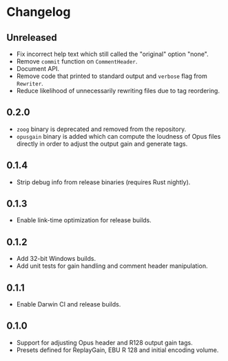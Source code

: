 # Changelog

## Unreleased

* Fix incorrect help text which still called the "original" option "none".
* Remove `commit` function on `CommentHeader`.
* Document API.
* Remove code that printed to standard output and `verbose` flag from `Rewriter`.
* Reduce likelihood of unnecessarily rewriting files due to tag reordering.

## 0.2.0

* `zoog` binary is deprecated and removed from the repository.
* `opusgain` binary is added which can compute the loudness of Opus files
  directly in order to adjust the output gain and generate tags.

## 0.1.4

* Strip debug info from release binaries (requires Rust nightly).

## 0.1.3

* Enable link-time optimization for release builds.

## 0.1.2

* Add 32-bit Windows builds.
* Add unit tests for gain handling and comment header manipulation.

## 0.1.1

* Enable Darwin CI and release builds.

## 0.1.0

* Support for adjusting Opus header and R128 output gain tags.
* Presets defined for ReplayGain, EBU R 128 and initial encoding volume.
